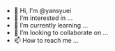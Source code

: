 - 👋 Hi, I’m @yansyuei
- 👀 I’m interested in ...
- 🌱 I’m currently learning ...
- 💞️ I’m looking to collaborate on ...
- 📫 How to reach me ...

<!---
yansyuei/yansyuei is a ✨ special ✨ repository because its `README.md` (this file) appears on your GitHub profile.
You can click the Preview link to take a look at your changes.
--->
